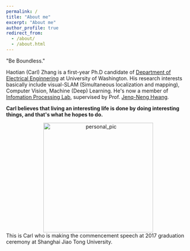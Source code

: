 ```yaml
---
permalink: /
title: "About me"
excerpt: "About me"
author_profile: true
redirect_from: 
  - /about/
  - /about.html
---
```


"Be Boundless."

Haotian (Carl) Zhang is a first-year Ph.D candidate of [Department of Electrical Enginnering](http://www.ee.washington.edu/) at University of Washington. His research interests basically include visual-SLAM (Simultaneous localization and mapping), Computer Vision, Machine (Deep) Learning. He's now a member of [Infomation Processing Lab](http://allison.ee.washington.edu/index.htm), supervised by Prof. [Jenq-Neng Hwang](http://allison.ee.washington.edu/hwang/). 

**Carl believes that living an interesting life is done by doing interesting things, and that's what he hopes to do.**

<div align="center">
<img src="https://github.com/Haotian-Zhang/haotian-zhang.github.io/raw/master/images/personl_pic.jpg" height="300px" alt="personal_pic" > 
</div>
This is Carl who is making the commencement speech at  2017 graduation ceremony at Shanghai Jiao Tong University.